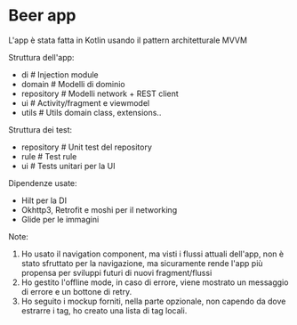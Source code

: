 # Beer app

L'app è stata fatta in Kotlin usando il pattern architetturale MVVM


Struttura dell'app:

- di            # Injection module
- domain        # Modelli di dominio
- repository    # Modelli network + REST client
- ui            # Activity/fragment e viewmodel
- utils         # Utils domain class, extensions..

Struttura dei test:

- repository    # Unit test del repository
- rule          # Test rule
- ui            # Tests unitari per la UI


Dipendenze usate:
- Hilt per la DI
- Okhttp3, Retrofit e moshi per il networking
- Glide per le immagini

Note:
1. Ho usato il navigation component, ma visti i flussi attuali dell'app, non è stato sfruttato per la navigazione, ma sicuramente rende l'app più propensa per sviluppi futuri di nuovi fragment/flussi
2. Ho gestito l'offline mode, in caso di errore, viene mostrato un messaggio di errore e un bottone di retry.
3. Ho seguito i mockup forniti, nella parte opzionale, non capendo da dove estrarre i tag, ho creato una lista di tag locali.


